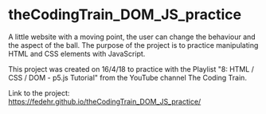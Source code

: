 # theCodingTrain_DOM_JS_practice
A little website with a moving point, the user can change the behaviour and the aspect of the ball.
The purpose of the project is to practice manipulating HTML and CSS elements with JavaScript.

This project was created on 16/4/18 to practice with the Playlist "8: HTML / CSS / DOM - p5.js Tutorial" from the YouTube channel The Coding Train.

Link to the project: https://fedehr.github.io/theCodingTrain_DOM_JS_practice/
